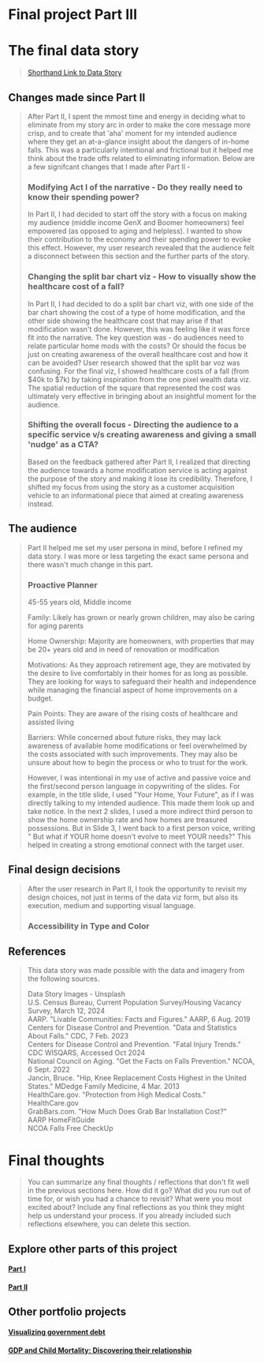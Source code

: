 # Final project Part III

# The final data story
> [Shorthand Link to Data Story](https://carnegiemellon.shorthandstories.com/tswdyourhomeyourfuture/index.html)

## Changes made since Part II
> After Part II, I spent the mmost time and energy in deciding what to eliminate from my story arc in order to make the core message more crisp, and to create that 'aha' moment for my intended audience where they get an at-a-glance insight about the dangers of in-home falls. This was a particularly intentional and frictional but it helped me think about the trade offs related to eliminating information. Below are a few signifcant changes that I made after Part II -
> 
> ### Modifying Act I of the narrative - Do they really need to know their spending power?  
> In Part II, I had decided to start off the story with a focus on making my audience (middle income GenX and Boomer homeowners) feel empowered (as opposed to aging and helpless). I wanted to show their contribution to the economy and their spending power to evoke this effect. However, my user research revealed that the audience felt a disconnect between this section and the further parts of the story.   
> ### Changing the split bar chart viz - How to visually show the healthcare cost of a fall?   
> In Part II, I had decided to do a split bar chart viz, with one side of the bar chart showing the cost of a type of home modification, and the other side showing the healthcare cost that may arise if that modification wasn't done. However, this was feeling like it was force fit into the narrative. The key question was - do audiences need to relate particular home mods with the costs? Or should the focus be just on creating awareness of the overall healthcare cost and how it can be avoided? User research showed that the split bar voz was confusing. For the final viz, I showed healthcare costs of a fall (from $40k to $7k) by taking inspiration from the one pixel wealth data viz. The spatial reduction of the square that represented the cost was ultimately very effective in bringing about an insightful moment for the audience.   
> ### Shifting the overall focus - Directing the audience to a specific service v/s creating awareness and giving a small 'nudge' as a CTA?   
> Based on the feedback gathered after Part II, I realized that directing the audience towards a home modification service is acting against the purpose of the story and making it lose its credibility. Therefore, I shifted my focus from using the story as a customer acquisition vehicle to an informational piece that aimed at creating awareness instead. 
   

## The audience  
> Part II helped me set my user persona in mind, before I refined my data story. I was more or less targeting the exact same persona and there wasn't much change in this part.
>
> 
> ### Proactive Planner  
> 45-55 years old, Middle income   
>
> Family: Likely has grown or nearly grown children, may also be caring for aging parents  
> 
> Home Ownership: Majority are homeowners, with properties that may be 20+ years old and in need of renovation or modification  
> 
> Motivations: As they approach retirement age, they are motivated by the desire to live comfortably in their homes for as long as possible. They are looking for ways to safeguard their health and independence while managing the financial aspect of home improvements on a budget.  
> 
> Pain Points: They are aware of the rising costs of healthcare and assisted living  
> 
> Barriers: While concerned about future risks, they may lack awareness of available home modifications or feel overwhelmed by the costs associated with such improvements. They may also be unsure about how to begin the process or who to trust for the work.  
>
> 
> However, I was intentional in my use of active and passive voice and the first/second person language in copywriting of the slides. For example, in the title slide, I used "Your Home, Your Future", as if I was directly talking to my intended audience. This made them look up and take notice. In the next 2 slides, I used a more indirect third person to show the home ownership rate and how homes are treasured possessions. But in Slide 3, I went back to a first person voice, writing " But what if YOUR home doesn't evolve to meet YOUR needs?" This helped in creating a strong emotional connect with the target user.   


## Final design decisions
> After the user research in Part II, I took the opportunity to revisit my design choices, not just in terms of the data viz form, but also its execution, medium and supporting visual language.
>
> ### Accessibility in Type and Color
> 

## References
> This data story was made possible with the data and imagery from the following sources.
> 
> Data Story Images - Unsplash    
> U.S. Census Bureau, Current Population Survey/Housing Vacancy Survey, March 12, 2024  
> AARP. "Livable Communities: Facts and Figures." AARP, 6 Aug. 2019  
> Centers for Disease Control and Prevention. "Data and Statistics About Falls." CDC, 7 Feb. 2023   
> Centers for Disease Control and Prevention. "Fatal Injury Trends." CDC WISQARS, Accessed Oct 2024   
> National Council on Aging. "Get the Facts on Falls Prevention." NCOA, 6 Sept. 2022   
> Jancin, Bruce. "Hip, Knee Replacement Costs Highest in the United States." MDedge Family Medicine, 4 Mar. 2013   
> HealthCare.gov. "Protection from High Medical Costs." HealthCare.gov   
> GrabBars.com. "How Much Does Grab Bar Installation Cost?"   
> AARP HomeFitGuide   
> NCOA Falls Free CheckUp   


# Final thoughts
> You can summarize any final thoughts / reflections that don't fit well in the previous sections here.  How did it go?  What did you run out of time for, or wish you had a chance to revisit?  What were you most excited about?  Include any final reflections as you think they might help us understand your process.  If you already included such reflections elsewhere, you can delete this section.  


## Explore other parts of this project    
#### [Part I](/havensidehomemod.md)   
#### [Part II](/final-project-part-two.md)   


## Other portfolio projects    
#### [Visualizing government debt](/govtdebt.md)   
#### [GDP and Child Mortality: Discovering their relationship](/childmortality.md)   
